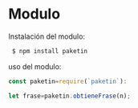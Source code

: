 # Modulo
Instalación del modulo:
```bash
 $ npm install paketin
```

uso del modulo:
```js
const paketin=require(`paketin`):

let frase=paketin.obtieneFrase(n);
```
